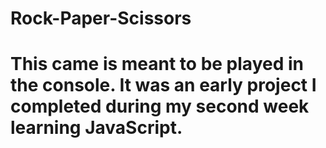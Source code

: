 # Rock-Paper-Scissors
# This came is meant to be played in the console. It was an early project I completed during my second week learning JavaScript. 